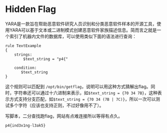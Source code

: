 # Hidden Flag

YARA是一款旨在帮助恶意软件研究人员识别和分类恶意软件样本的开源工具，使用YARA可以基于文本或二进制模式创建恶意软件家族描述信息。简而言之就是一个索引了机器内文件的数据库，可以使用类似下面的语法进行查询：

```yara
rule TextExample
{
    strings:
        $text_string = "p4{"

    condition:
       $text_string
}
```

这个规则可以匹配到 `/opt/bin/getflag`，说明可以用这种方式猜解出flag。同时，字符串还可以通过十六进制来表示，如`$text_string = {70 34 7B}`，这种表示方式支持分支匹配，如`$text_string = {70 34 (7B | 7C)}`，所以一次可以测试多个字符（应该也支持正则，不过好像用不了）。

写脚本，二分查找跑flag，网站有点难连接所以等得有点久。

`p4{ind3x1ng-l3ak5}`
